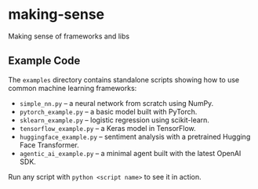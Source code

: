 # making-sense
Making sense of frameworks and libs

## Example Code

The `examples` directory contains standalone scripts showing how to use
common machine learning frameworks:

- `simple_nn.py` &ndash; a neural network from scratch using NumPy.
- `pytorch_example.py` &ndash; a basic model built with PyTorch.
- `sklearn_example.py` &ndash; logistic regression using scikit-learn.
- `tensorflow_example.py` &ndash; a Keras model in TensorFlow.
- `huggingface_example.py` &ndash; sentiment analysis with a pretrained
  Hugging Face Transformer.
- `agentic_ai_example.py` &ndash; a minimal agent built with the latest OpenAI
  SDK.

Run any script with `python <script name>` to see it in action.
